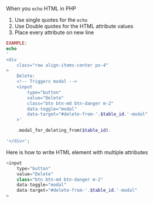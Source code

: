 When you `echo` HTML in PHP

1. Use single quotes for the `echo`
2. Use Double quotes for the HTML attribute values
3. Place every attribute on new line

```php
EXAMPLE:
echo
'
<div 
    class="row align-items-center px-4"
>
    Delete:
    <!-- Triggers modal -->
    <input 
        type="button" 
        value="Delete" 
        class="btn btn-md btn-danger m-2"
        data-toggle="modal"
        data-target="#delete-from-'.$table_id.'-modal"
    >'

    .modal_for_deleting_from($table_id).

'</div>';
```

Here is how to write HTML element with multiple attributes
```php
<input 
    type="button" 
    value="Delete" 
    class="btn btn-md btn-danger m-2"
    data-toggle="modal"
    data-target="#delete-from-'.$table_id.'-modal"
>
```
